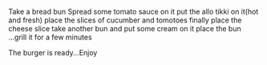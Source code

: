 Take a bread bun
Spread some tomato sauce on it
put the allo tikki on it(hot and fresh)
place the slices of cucumber and tomotoes
finally place the cheese slice
take another bun and put some cream on it
place the bun ...grill it for a few minutes

The burger is ready...Enjoy